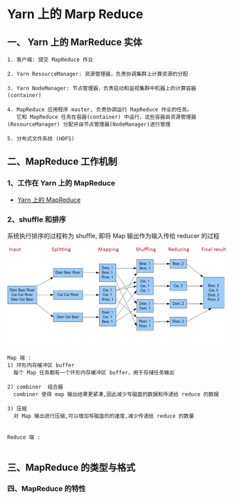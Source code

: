 # Yarn 上的 Marp Reduce

## 一、 Yarn 上的 MarReduce 实体

```
1. 客户端: 提交 MapReduce 作业

2. Yarn ResourceManager: 资源管理器，负责协调集群上计算资源的分配

3. Yarn NodeManager: 节点管理器，负责启动和监视集群中机器上的计算容器 (container)

4. MapReduce 应用程序 master, 负责协调运行 MapReduce 作业的任务。
   它和 MapReduce 任务在容器(container) 中运行，这些容器由资源管理器(ResourceManager) 分配并由节点管理器(NodeManager)进行管理

5. 分布式文件系统 (HDFS)
```

## 二、MapReduce 工作机制

### 1、工作在 Yarn 上的 MapReduce

- [Yarn 上的 MapReduce](https://www.processon.com/view/link/56643e61e4b026a7ca2ac271)

### 2、shuffle 和排序

系统执行排序的过程称为 shuffle, 即将 Map 输出作为输入传给 reducer 的过程

![MapReduce shuffle](../file/mapreduce_shuffle.png)

```
Map 端 :
1) 环形内存缓冲区 buffer
  每个 Map 任务都有一个环形内存缓冲区 buffer，用于存储任务输出

2) combiner  组合器
  combiner 使得 map 输出结果更紧凑,因此减少写磁盘的数据和传递给 reduce 的数据

3) 压缩
  对 Map 输出进行压缩,可以增加写磁盘的的速度,减少传递给 reduce 的数量


Reduce 端 :


```

## 三、MapReduce 的类型与格式



### 四、MapReduce 的特性
